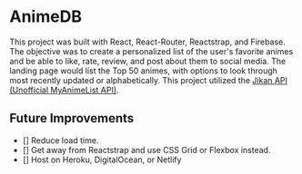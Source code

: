 # AnimeDB

This project was built with React, React-Router, Reactstrap, and Firebase. The objective was to create a personalized list of the user's favorite animes and be able to like, rate, review, and post about them to social media. The landing page would list the Top 50 animes, with options to look through most recently updated or alphabetically. This project utilized the [Jikan API (Unofficial MyAnimeList API)](https://jikan.moe/).

## Future Improvements

- [] Reduce load time.
- [] Get away from Reactstrap and use CSS Grid or Flexbox instead.
- [] Host on Heroku, DigitalOcean, or Netlify

